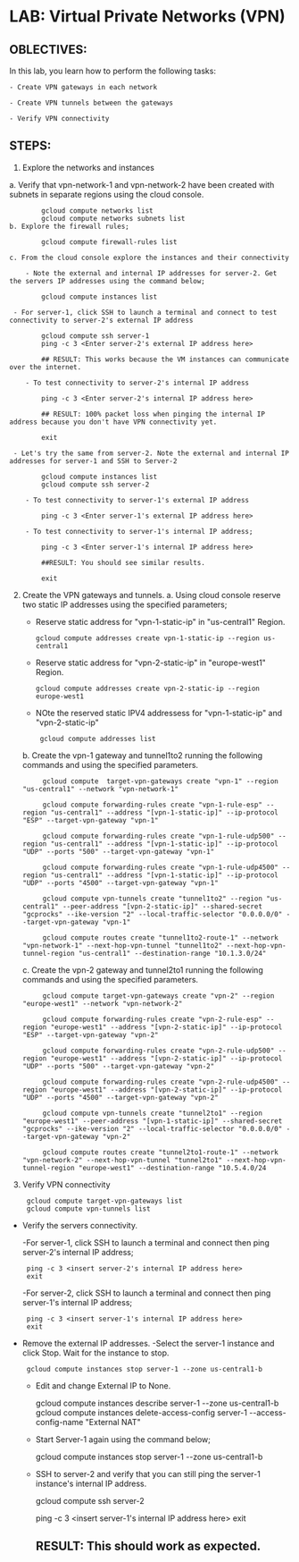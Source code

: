 # LAB: Virtual Private Networks (VPN)

## OBLECTIVES:
In this lab, you learn how to perform the following tasks:

    - Create VPN gateways in each network

    - Create VPN tunnels between the gateways

    - Verify VPN connectivity
 
## STEPS:

1.  Explore the networks and instances
   
   a. Verify that vpn-network-1 and vpn-network-2 have been created with subnets in separate regions using the cloud console.

            gcloud compute networks list
            gcloud compute networks subnets list
    b. Explore the firewall rules;

            gcloud compute firewall-rules list
    
    c. From the cloud console explore the instances and their connectivity 

        - Note the external and internal IP addresses for server-2. Get the servers IP addresses using the command below;

            gcloud compute instances list
        
     - For server-1, click SSH to launch a terminal and connect to test connectivity to server-2's external IP address

            gcloud compute ssh server-1
            ping -c 3 <Enter server-2's external IP address here>
                
            ## RESULT: This works because the VM instances can communicate over the internet.

        - To test connectivity to server-2's internal IP address

            ping -c 3 <Enter server-2's internal IP address here>

            ## RESULT: 100% packet loss when pinging the internal IP address because you don't have VPN connectivity yet.

            exit

     - Let's try the same from server-2. Note the external and internal IP addresses for server-1 and SSH to Server-2

            gcloud compute instances list
            gcloud compute ssh server-2

        - To test connectivity to server-1's external IP address
  
            ping -c 3 <Enter server-1's external IP address here>

        - To test connectivity to server-1's internal IP address;
  
            ping -c 3 <Enter server-1's internal IP address here>

            ##RESULT: You should see similar results.

            exit

2. Create the VPN gateways and tunnels.
    a. Using cloud console reserve two static IP addresses using the specified parameters;

     -  Reserve static address for "vpn-1-static-ip" in "us-central1" Region.

            gcloud compute addresses create vpn-1-static-ip --region us-central1
        
     -  Reserve static address for "vpn-2-static-ip" in "europe-west1" Region.

            gcloud compute addresses create vpn-2-static-ip --region europe-west1

     - NOte the reserved static IPV4 addressess for "vpn-1-static-ip" and "vpn-2-static-ip"
  
            gcloud compute addresses list

    b. Create the vpn-1 gateway and tunnel1to2 running the following commands and using the specified parameters.

            gcloud compute  target-vpn-gateways create "vpn-1" --region "us-central1" --network "vpn-network-1"

            gcloud compute forwarding-rules create "vpn-1-rule-esp" --region "us-central1" --address "[vpn-1-static-ip]" --ip-protocol "ESP" --target-vpn-gateway "vpn-1"

            gcloud compute forwarding-rules create "vpn-1-rule-udp500" --region "us-central1" --address "[vpn-1-static-ip]" --ip-protocol "UDP" --ports "500" --target-vpn-gateway "vpn-1"

            gcloud compute forwarding-rules create "vpn-1-rule-udp4500" --region "us-central1" --address "[vpn-1-static-ip]" --ip-protocol "UDP" --ports "4500" --target-vpn-gateway "vpn-1"

            gcloud compute vpn-tunnels create "tunnel1to2" --region "us-central1" --peer-address "[vpn-2-static-ip]" --shared-secret "gcprocks" --ike-version "2" --local-traffic-selector "0.0.0.0/0" --target-vpn-gateway "vpn-1"

            gcloud compute routes create "tunnel1to2-route-1" --network "vpn-network-1" --next-hop-vpn-tunnel "tunnel1to2" --next-hop-vpn-tunnel-region "us-central1" --destination-range "10.1.3.0/24"
    
    c. Create the vpn-2 gateway and tunnel2to1 running the following commands and using the specified parameters.

            gcloud compute target-vpn-gateways create "vpn-2" --region "europe-west1" --network "vpn-network-2"

            gcloud compute forwarding-rules create "vpn-2-rule-esp" --region "europe-west1" --address "[vpn-2-static-ip]" --ip-protocol "ESP" --target-vpn-gateway "vpn-2"

            gcloud compute forwarding-rules create "vpn-2-rule-udp500" --region "europe-west1" --address "[vpn-2-static-ip]" --ip-protocol "UDP" --ports "500" --target-vpn-gateway "vpn-2"

            gcloud compute forwarding-rules create "vpn-2-rule-udp4500" --region "europe-west1" --address "[vpn-2-static-ip]" --ip-protocol "UDP" --ports "4500" --target-vpn-gateway "vpn-2"

            gcloud compute vpn-tunnels create "tunnel2to1" --region "europe-west1" --peer-address "[vpn-1-static-ip]" --shared-secret "gcprocks" --ike-version "2" --local-traffic-selector "0.0.0.0/0" --target-vpn-gateway "vpn-2"

            gcloud compute routes create "tunnel2to1-route-1" --network "vpn-network-2" --next-hop-vpn-tunnel "tunnel2to1" --next-hop-vpn-tunnel-region "europe-west1" --destination-range "10.5.4.0/24
        
3. Verify VPN connectivity
   
        gcloud compute target-vpn-gateways list
        gcloud compute vpn-tunnels list
    
 - Verify the servers connectivity.
  
    -For server-1, click SSH to launch a terminal and connect then ping server-2's internal IP address;
        
        ping -c 3 <insert server-2's internal IP address here>
        exit
    
    -For server-2, click SSH to launch a terminal and connect then ping server-1's internal IP address;

        ping -c 3 <insert server-1's internal IP address here>
        exit
    
 - Remove the external IP addresses.
    -Select the server-1 instance and click Stop. Wait for the instance to stop. 

        gcloud compute instances stop server-1 --zone us-central1-b
    
    - Edit and change External IP to None.

        gcloud compute instances describe server-1 --zone us-central1-b
        gcloud compute instances delete-access-config server-1 --access-config-name "External NAT"

    - Start Server-1 again using the command below;
  
        gcloud compute instances stop server-1 --zone us-central1-b

    - SSH to server-2 and verify that you can still ping the server-1 instance's internal IP address.
        
        gcloud compute ssh server-2

        ping -c 3 <insert server-1's internal IP address here>
        exit

        ## RESULT: This should work as expected.
